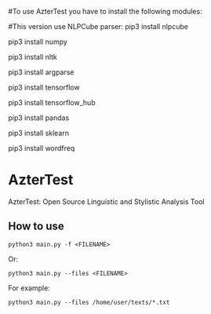 #To use AzterTest you have to install the following modules:

#This version use NLPCube parser:
pip3 install nlpcube

pip3 install numpy

pip3 install nltk

pip3 install argparse

pip3 install tensorflow

pip3 install tensorflow_hub

pip3 install pandas

pip3 install sklearn

pip3 install wordfreq


# AzterTest
AzterTest: Open Source Linguistic and Stylistic Analysis Tool

## How to use

```
python3 main.py -f <FILENAME>
```
Or:
```
python3 main.py --files <FILENAME>
```

For example:
```
python3 main.py --files /home/user/texts/*.txt
```
